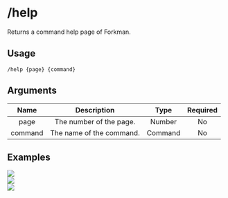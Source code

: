 # /help

Returns a command help page of Forkman.

## Usage

```
/help {page} {command}
```

## Arguments

| Name    | Description              | Type    | Required |
| :-----: | :----------------------: | :-----: | :------: |
| page    | The number of the page.  | Number  | No       |
| command | The name of the command. | Command | No       |

## Examples

<img src="https://github.com/xNickyDev/Forkman/assets/111157596/fe263872-93ae-40ed-bfe0-59cefb126f5c" class="rounded-corners">\
<img src="https://github.com/xNickyDev/Forkman/assets/111157596/5c191578-fbf1-4527-9e12-f2f1b81f1a4d" class="rounded-corners">\
<img src="https://github.com/xNickyDev/Forkman/assets/111157596/d2861890-1958-4309-8d40-3d4dc3cf8235" class="rounded-corners">